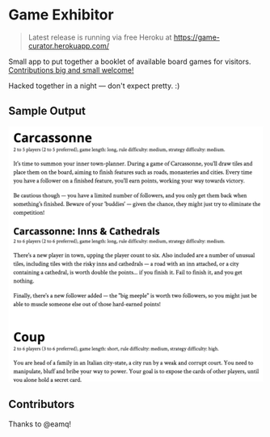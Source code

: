 # Game Exhibitor

> Latest release is running via free Heroku at https://game-curator.herokuapp.com/

Small app to put together a booklet of available board games for visitors.
[Contributions big and small welcome!](CONTRIBUTING.md)

Hacked together in a night — don't expect pretty. :)

## Sample Output

![Sample output](sample.png)

## Contributors

Thanks to @eamq!
